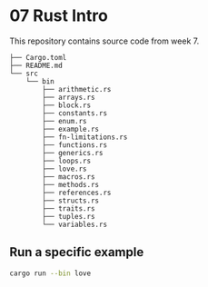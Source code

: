 # 07 Rust Intro

This repository contains source code from week 7.

```
├── Cargo.toml
├── README.md
└── src
    └── bin
        ├── arithmetic.rs
        ├── arrays.rs
        ├── block.rs
        ├── constants.rs
        ├── enum.rs
        ├── example.rs
        ├── fn-limitations.rs
        ├── functions.rs
        ├── generics.rs
        ├── loops.rs
        ├── love.rs
        ├── macros.rs
        ├── methods.rs
        ├── references.rs
        ├── structs.rs
        ├── traits.rs
        ├── tuples.rs
        └── variables.rs
```

## Run a specific example
```bash
cargo run --bin love
```
